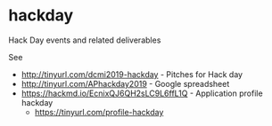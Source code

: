 # hackday
Hack Day events and related deliverables

See 
* http://tinyurl.com/dcmi2019-hackday - Pitches for Hack day
* http://tinyurl.com/APhackday2019 - Google spreadsheet
* https://hackmd.io/EcnixQJ6QH2sLC9L6ffL1Q - Application profile hackday
  * https://tinyurl.com/profile-hackday


